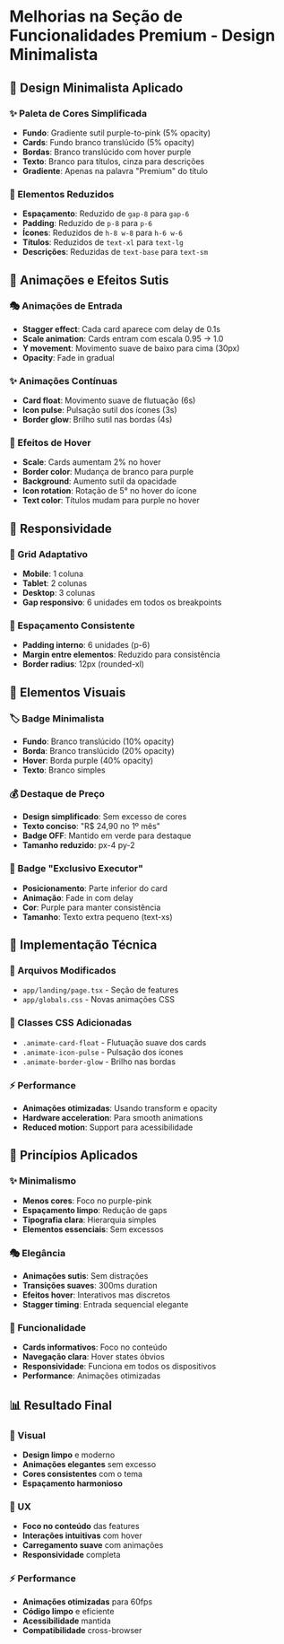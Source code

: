 # Melhorias na Seção de Funcionalidades Premium - Design Minimalista

## 🎨 Design Minimalista Aplicado

### ✨ Paleta de Cores Simplificada
- **Fundo**: Gradiente sutil purple-to-pink (5% opacity)
- **Cards**: Fundo branco translúcido (5% opacity)
- **Bordas**: Branco translúcido com hover purple
- **Texto**: Branco para títulos, cinza para descrições
- **Gradiente**: Apenas na palavra "Premium" do título

### 🎯 Elementos Reduzidos
- **Espaçamento**: Reduzido de `gap-8` para `gap-6`
- **Padding**: Reduzido de `p-8` para `p-6`
- **Ícones**: Reduzidos de `h-8 w-8` para `h-6 w-6`
- **Títulos**: Reduzidos de `text-xl` para `text-lg`
- **Descrições**: Reduzidas de `text-base` para `text-sm`

## 🌟 Animações e Efeitos Sutis

### 🎭 Animações de Entrada
- **Stagger effect**: Cada card aparece com delay de 0.1s
- **Scale animation**: Cards entram com escala 0.95 → 1.0
- **Y movement**: Movimento suave de baixo para cima (30px)
- **Opacity**: Fade in gradual

### ✨ Animações Contínuas
- **Card float**: Movimento suave de flutuação (6s)
- **Icon pulse**: Pulsação sutil dos ícones (3s)
- **Border glow**: Brilho sutil nas bordas (4s)

### 🎪 Efeitos de Hover
- **Scale**: Cards aumentam 2% no hover
- **Border color**: Mudança de branco para purple
- **Background**: Aumento sutil da opacidade
- **Icon rotation**: Rotação de 5° no hover do ícone
- **Text color**: Títulos mudam para purple no hover

## 📱 Responsividade

### 🎯 Grid Adaptativo
- **Mobile**: 1 coluna
- **Tablet**: 2 colunas
- **Desktop**: 3 colunas
- **Gap responsivo**: 6 unidades em todos os breakpoints

### 📐 Espaçamento Consistente
- **Padding interno**: 6 unidades (p-6)
- **Margin entre elementos**: Reduzido para consistência
- **Border radius**: 12px (rounded-xl)

## 🎨 Elementos Visuais

### 🏷️ Badge Minimalista
- **Fundo**: Branco translúcido (10% opacity)
- **Borda**: Branco translúcido (20% opacity)
- **Hover**: Borda purple (40% opacity)
- **Texto**: Branco simples

### 💰 Destaque de Preço
- **Design simplificado**: Sem excesso de cores
- **Texto conciso**: "R$ 24,90 no 1º mês"
- **Badge OFF**: Mantido em verde para destaque
- **Tamanho reduzido**: px-4 py-2

### 👑 Badge "Exclusivo Executor"
- **Posicionamento**: Parte inferior do card
- **Animação**: Fade in com delay
- **Cor**: Purple para manter consistência
- **Tamanho**: Texto extra pequeno (text-xs)

## 🔧 Implementação Técnica

### 📁 Arquivos Modificados
- `app/landing/page.tsx` - Seção de features
- `app/globals.css` - Novas animações CSS

### 🎨 Classes CSS Adicionadas
- `.animate-card-float` - Flutuação suave dos cards
- `.animate-icon-pulse` - Pulsação dos ícones
- `.animate-border-glow` - Brilho nas bordas

### ⚡ Performance
- **Animações otimizadas**: Usando transform e opacity
- **Hardware acceleration**: Para smooth animations
- **Reduced motion**: Support para acessibilidade

## 🎯 Princípios Aplicados

### ✨ Minimalismo
- **Menos cores**: Foco no purple-pink
- **Espaçamento limpo**: Redução de gaps
- **Tipografia clara**: Hierarquia simples
- **Elementos essenciais**: Sem excessos

### 🎭 Elegância
- **Animações sutis**: Sem distrações
- **Transições suaves**: 300ms duration
- **Efeitos hover**: Interativos mas discretos
- **Stagger timing**: Entrada sequencial elegante

### 🚀 Funcionalidade
- **Cards informativos**: Foco no conteúdo
- **Navegação clara**: Hover states óbvios
- **Responsividade**: Funciona em todos os dispositivos
- **Performance**: Animações otimizadas

## 📊 Resultado Final

### 🎨 Visual
- **Design limpo** e moderno
- **Animações elegantes** sem excesso
- **Cores consistentes** com o tema
- **Espaçamento harmonioso**

### 🎯 UX
- **Foco no conteúdo** das features
- **Interações intuitivas** com hover
- **Carregamento suave** com animações
- **Responsividade** completa

### ⚡ Performance
- **Animações otimizadas** para 60fps
- **Código limpo** e eficiente
- **Acessibilidade** mantida
- **Compatibilidade** cross-browser

